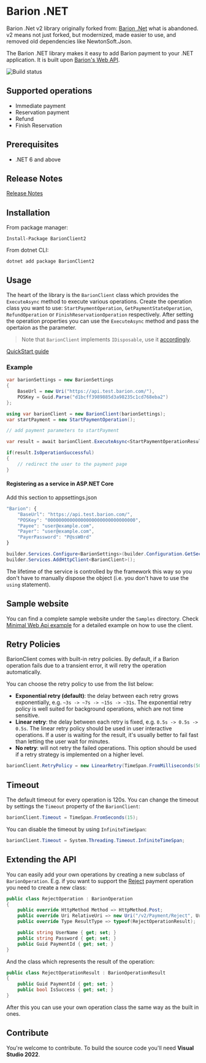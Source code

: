 # Barion .NET

Barion .Net v2 library originally forked from: [Barion .Net](https://github.com/szelpe/barion-dotnet) what is abandoned.
v2 means not just forked, but modernized, made easier to use, and removed old dependencies like NewtonSoft.Json.

The Barion .NET library makes it easy to add Barion payment to your .NET application. It is built upon [Barion's Web API](https://doksi.barion.com/).

![Build status](https://github.com/martonx/barion-dotnet-v2/actions/workflows/main.yml/badge.svg)

## Supported operations

- Immediate payment
- Reservation payment
- Refund
- Finish Reservation

## Prerequisites

- .NET 6 and above

## Release Notes

[Release Notes](https://github.com/martonx/barion-dotnet-v2/blob/master/ReleaseNotes.md)

## Installation

From package manager:
```
Install-Package BarionClient2
```
From dotnet CLI:
```
dotnet add package BarionClient2
```

## Usage

The heart of the library is the `BarionClient` class which provides the `ExecuteAsync` method to execute various operations.
Create the operation class you want to use: `StartPaymentOperation`, `GetPaymentStateOperation`, `RefundOperation` or `FinishReservationOperation` respectively.
After setting the operation properties you can use the `ExecuteAsync` method and pass the opertaion as the parameter.

> Note that `BarionClient` implements `IDisposable`, use it [accordingly](https://msdn.microsoft.com/en-us/library/yh598w02.aspx).

[QuickStart guide](https://github.com/martonx/barion-dotnet-v2/blob/master/QuickStart.md)

### Example

``` csharp
var barionSettings = new BarionSettings
{
    BaseUrl = new Uri("https://api.test.barion.com/"),
    POSKey = Guid.Parse("d1bcff3989885d3a98235c1cd768eba2")
};

using var barionClient = new BarionClient(barionSettings);
var startPayment = new StartPaymentOperation();

// add payment parameters to startPayment

var result = await barionClient.ExecuteAsync<StartPaymentOperationResult>(startPayment);

if(result.IsOperationSuccessful)
{
    // redirect the user to the payment page
}
```

#### Registering as a service in ASP.NET Core

Add this section to appsettings.json

```js
"Barion": {
    "BaseUrl": "https://api.test.barion.com/",
    "POSKey": "00000000000000000000000000000000",
    "Payee": "user@example.com",
    "Payer": "user@example.com",
    "PayerPassword": "P@ssW0rd"
}
```
```csharp
builder.Services.Configure<BarionSettings>(builder.Configuration.GetSection("Barion"));
builder.Services.AddHttpClient<BarionClient>();
```

The lifetime of the service is controlled by the framework this way so you don't have to manually dispose the object (i.e. you don't have to use the `using` statement).

## Sample website

You can find a complete sample website under the `Samples` directory. Check [Minimal Web Api example](https://github.com/martonx/barion-dotnet-v2/blob/master/Samples/AspNetCoreApi/Program.cs) for a detailed example on how to use the client.

## Retry Policies

BarionClient comes with built-in retry policies. By default, if a Barion operation fails due to a transient error, it will retry the operation automatically.

You can choose the retry policy to use from the list below:

- **Exponential retry (default)**: the delay between each retry grows exponentially, e.g. `~3s -> ~7s -> ~15s -> ~31s`. The exponential retry policy is well suited for background operations, which are not time sensitive.
- **Linear retry**: the delay between each retry is fixed, e.g. `0.5s -> 0.5s -> 0.5s`. The linear retry policy should be used in user interactive operations. If a user is waiting for the result, it's usually better to fail fast than letting the user wait for minutes.
- **No retry**: will not retry the failed operations. This option should be used if a retry strategy is implemented on a higher level.

``` csharp
barionClient.RetryPolicy = new LinearRetry(TimeSpan.FromMilliseconds(500), 3);
```

## Timeout

The default timeout for every operation is 120s. You can change the timeout by settings the `Timeout` property of the `BarionClient`:

``` csharp
barionClient.Timeout = TimeSpan.FromSeconds(15);
```

You can disable the timeout by using `InfiniteTimeSpan`:

``` csharp
barionClient.Timeout = System.Threading.Timeout.InfiniteTimeSpan;
```

## Extending the API

You can easily add your own operations by creating a new subclass of `BarionOperation`. E.g. if you want to support the [Reject](https://doksi.barion.com/Payment-Reject-v2) payment operation you need to create a new class:

``` csharp
public class RejectOperation : BarionOperation
{
    public override HttpMethod Method => HttpMethod.Post;
    public override Uri RelativeUri => new Uri("/v2/Payment/Reject", UriKind.Relative);
    public override Type ResultType => typeof(RejectOperationResult);

    public string UserName { get; set; }
    public string Password { get; set; }
    public Guid PaymentId { get; set; }
}
```

And the class which represents the result of the operation:

``` csharp
public class RejectOperationResult : BarionOperationResult
{
    public Guid PaymentId { get; set; }
    public bool IsSuccess { get; set; }
}
```

After this you can use your own operation class the same way as the built in ones.

## Contribute

You're welcome to contribute. To build the source code you'll need **Visual Studio 2022**.
